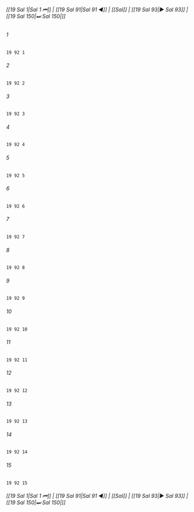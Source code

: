 
###### [[19 Sal 1|Sal 1 ⏮]] | [[19 Sal 91|Sal 91 ◀]] | [[Sal]] | [[19 Sal 93|▶ Sal 93]] | [[19 Sal 150|⏭ Sal 150|]]

###### 1
``` verse
19 92 1 
```
###### 2
``` verse
19 92 2 
```
###### 3
``` verse
19 92 3 
```
###### 4
``` verse
19 92 4 
```
###### 5
``` verse
19 92 5 
```
###### 6
``` verse
19 92 6 
```
###### 7
``` verse
19 92 7 
```
###### 8
``` verse
19 92 8 
```
###### 9
``` verse
19 92 9 
```
###### 10
``` verse
19 92 10 
```
###### 11
``` verse
19 92 11 
```
###### 12
``` verse
19 92 12 
```
###### 13
``` verse
19 92 13 
```
###### 14
``` verse
19 92 14 
```
###### 15
``` verse
19 92 15 
```

###### [[19 Sal 1|Sal 1 ⏮]] | [[19 Sal 91|Sal 91 ◀]] | [[Sal]] | [[19 Sal 93|▶ Sal 93]] | [[19 Sal 150|⏭ Sal 150|]]

